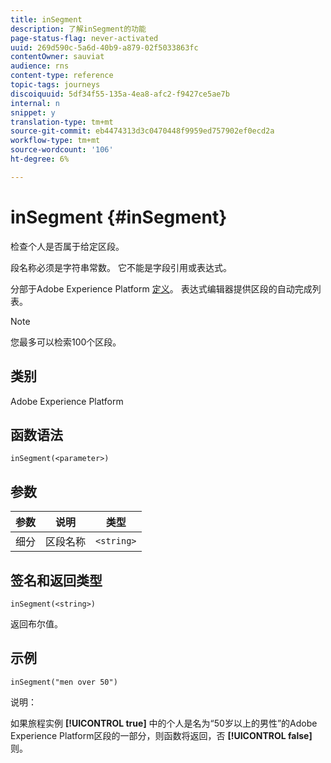 ```yaml
---
title: inSegment
description: 了解inSegment的功能
page-status-flag: never-activated
uuid: 269d590c-5a6d-40b9-a879-02f5033863fc
contentOwner: sauviat
audience: rns
content-type: reference
topic-tags: journeys
discoiquuid: 5df34f55-135a-4ea8-afc2-f9427ce5ae7b
internal: n
snippet: y
translation-type: tm+mt
source-git-commit: eb4474313d3c0470448f9959ed757902ef0ecd2a
workflow-type: tm+mt
source-wordcount: '106'
ht-degree: 6%

---
```



# inSegment {#inSegment}

检查个人是否属于给定区段。

段名称必须是字符串常数。 它不能是字段引用或表达式。

分部于Adobe Experience Platform [定义](https://platform.adobe.com/segment/overview)。 表达式编辑器提供区段的自动完成列表。

>[!NOTE]
>
>您最多可以检索100个区段。

## 类别

Adobe Experience Platform

## 函数语法

`inSegment(<parameter>)`

## 参数

| 参数 | 说明 | 类型 |
|--- |--- |--- |
| 细分 | 区段名称 | `<string>` |

## 签名和返回类型

`inSegment(<string>)`

返回布尔值。

## 示例

`inSegment("men over 50")`

说明：

如果旅程实例 **[!UICONTROL true]** 中的个人是名为“50岁以上的男性”的Adobe Experience Platform区段的一部分，则函数将返回，否 **[!UICONTROL false]** 则。
